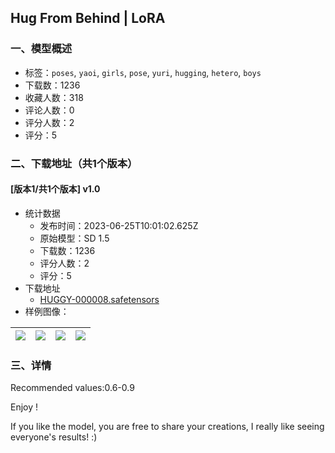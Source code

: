 ## Hug From Behind | LoRA
### 一、模型概述

- 标签：`poses`, `yaoi`, `girls`, `pose`, `yuri`, `hugging`, `hetero`, `boys`
- 下载数：1236
- 收藏人数：318
- 评论人数：0
- 评分人数：2
- 评分：5

### 二、下载地址（共1个版本）

#### [版本1/共1个版本] v1.0

- 统计数据
  - 发布时间：2023-06-25T10:01:02.625Z
  - 原始模型：SD 1.5
  - 下载数：1236
  - 评分人数：2
  - 评分：5
- 下载地址
  - [HUGGY-000008.safetensors](https://civitai.com/api/download/models/103537)
- 样例图像：

| <img src="https://image.civitai.com/xG1nkqKTMzGDvpLrqFT7WA/2e311fa8-157b-4d8a-972c-88fbcbafd90b/width=450/1388365.jpeg" /> | <img src="https://image.civitai.com/xG1nkqKTMzGDvpLrqFT7WA/ff9a0076-6be8-4870-9df2-2536be8ffc33/width=450/1282127.jpeg" /> | <img src="https://image.civitai.com/xG1nkqKTMzGDvpLrqFT7WA/e8b16ae0-3ee7-4bd4-a629-d0faa220385a/width=450/1282129.jpeg" /> | <img src="https://image.civitai.com/xG1nkqKTMzGDvpLrqFT7WA/6d626b94-b57a-456d-b0a3-710698e22fe1/width=450/1282128.jpeg" /> |
| ---- | ---- | ---- | ---- |


### 三、详情
<p>Recommended values:0.6-0.9</p><p>Enjoy !</p><p>If you like the model, you are free to share your creations, I really like seeing everyone's results! :)</p>